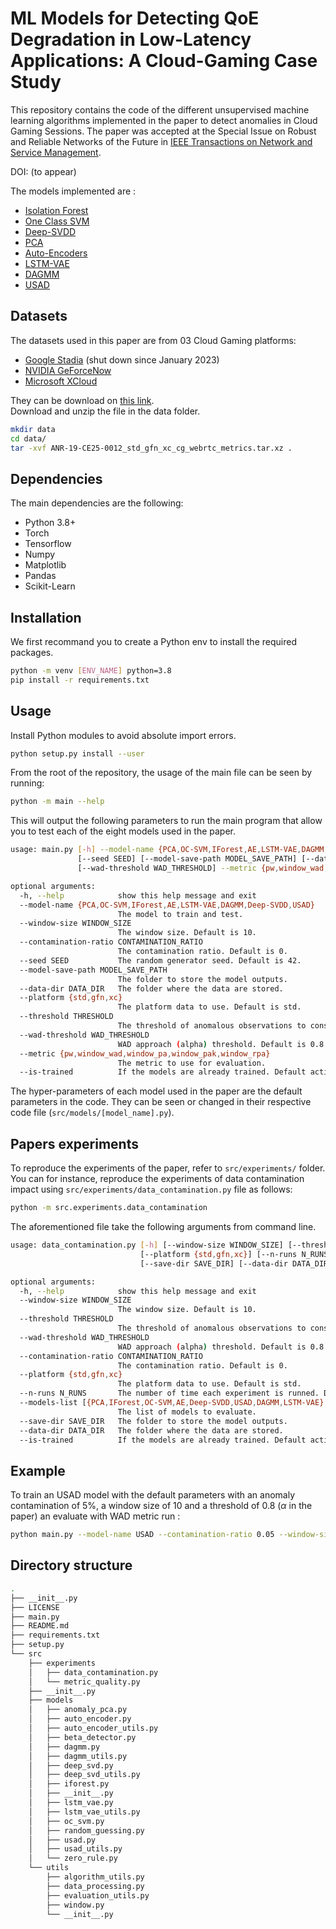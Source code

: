 # ML Models for Detecting QoE Degradation in Low-Latency Applications: A Cloud-Gaming Case Study

This repository contains the code of the different unsupervised machine learning algorithms implemented in the paper to detect anomalies in Cloud Gaming Sessions. The paper was accepted at the Special Issue on Robust and Reliable Networks of the Future in [IEEE Transactions on Network and Service Management](https://ieeexplore.ieee.org/xpl/RecentIssue.jsp?punumber=4275028).

DOI: (to appear)

The models implemented are :
- [Isolation Forest](https://ieeexplore.ieee.org/document/4781136)
- [One Class SVM](http://nips.djvuzone.org/djvu/nips12/0582.djvu)
- [Deep-SVDD](http://proceedings.mlr.press/v80/ruff18a.html)
- [PCA]()
- [Auto-Encoders]()
- [LSTM-VAE](https://doi.org/10.1109/LRA.2018.2801475)
- [DAGMM](https://openreview.net/forum?id=BJJLHbb0-)
- [USAD](https://dl.acm.org/doi/pdf/10.1145/3394486.3403392)


## Datasets

The datasets used in this paper are from 03 Cloud Gaming platforms: 
  - [Google Stadia](https://stadia.google.com/gg/) (shut down since January 2023)
  - [NVIDIA GeForceNow](https://www.nvidia.com/fr-fr/geforce-now/)
  - [Microsoft XCloud](https://www.xbox.com/fr-FR/cloud-gaming)
  
  They can be download on [this link](https://cloud-gaming-traces.lhs.loria.fr/ANR-19-CE25-0012_std_gfn_xc_cg_webrtc_metrics.7z).  
Download and unzip the file in the data folder.

```bash
mkdir data
cd data/
tar -xvf ANR-19-CE25-0012_std_gfn_xc_cg_webrtc_metrics.tar.xz .
```

## Dependencies

The main dependencies are the following:

- Python 3.8+
- Torch
- Tensorflow
- Numpy
- Matplotlib
- Pandas
- Scikit-Learn

## Installation

We first recommand you to create a Python env to install the required packages.

```bash
python -m venv [ENV_NAME] python=3.8
pip install -r requirements.txt
```

## Usage

Install Python modules to avoid absolute import errors.

```bash
python setup.py install --user
```

From the root of the repository, the usage of the main file can be seen by running:

```bash
python -m main --help
```

This will output the following parameters to run the main program that allow you to test each of the eight models used in the paper.

```bash
usage: main.py [-h] --model-name {PCA,OC-SVM,IForest,AE,LSTM-VAE,DAGMM,Deep-SVDD,USAD} [--window-size WINDOW_SIZE] [--contamination-ratio CONTAMINATION_RATIO]
               [--seed SEED] [--model-save-path MODEL_SAVE_PATH] [--data-dir DATA_DIR] [--platform {std,gfn,xc}] [--threshold THRESHOLD]
               [--wad-threshold WAD_THRESHOLD] --metric {pw,window_wad,window_pa,window_pak,window_rpa} [--is-trained]

optional arguments:
  -h, --help            show this help message and exit
  --model-name {PCA,OC-SVM,IForest,AE,LSTM-VAE,DAGMM,Deep-SVDD,USAD}
                        The model to train and test.
  --window-size WINDOW_SIZE
                        The window size. Default is 10.
  --contamination-ratio CONTAMINATION_RATIO
                        The contamination ratio. Default is 0.
  --seed SEED           The random generator seed. Default is 42.
  --model-save-path MODEL_SAVE_PATH
                        The folder to store the model outputs.
  --data-dir DATA_DIR   The folder where the data are stored.
  --platform {std,gfn,xc}
                        The platform data to use. Default is std.
  --threshold THRESHOLD
                        The threshold of anomalous observations to consider in a window. Default is 0.8.
  --wad-threshold WAD_THRESHOLD
                        WAD approach (alpha) threshold. Default is 0.8.
  --metric {pw,window_wad,window_pa,window_pak,window_rpa}
                        The metric to use for evaluation.
  --is-trained          If the models are already trained. Default action is false.

```

The hyper-parameters of each model used in the paper are the default parameters in the code. They can be seen or changed in their respective code file (`src/models/[model_name].py`).

## Papers experiments

To reproduce the experiments of the paper, refer to `src/experiments/` folder.
You can for instance, reproduce the experiments of data contamination impact using `src/experiments/data_contamination.py` file as follows:
```bash
python -m src.experiments.data_contamination 
```

The aforementioned file take the following arguments from command line.

```bash
usage: data_contamination.py [-h] [--window-size WINDOW_SIZE] [--threshold THRESHOLD] [--wad-threshold WAD_THRESHOLD] [--contamination-ratio CONTAMINATION_RATIO]
                             [--platform {std,gfn,xc}] [--n-runs N_RUNS] [--models-list [{PCA,IForest,OC-SVM,AE,Deep-SVDD,USAD,DAGMM,LSTM-VAE} ...]]
                             [--save-dir SAVE_DIR] [--data-dir DATA_DIR] [--is-trained]

optional arguments:
  -h, --help            show this help message and exit
  --window-size WINDOW_SIZE
                        The window size. Default is 10.
  --threshold THRESHOLD
                        The threshold of anomalous observations to consider in a window. Default is 0.8.
  --wad-threshold WAD_THRESHOLD
                        WAD approach (alpha) threshold. Default is 0.8.
  --contamination-ratio CONTAMINATION_RATIO
                        The contamination ratio. Default is 0.
  --platform {std,gfn,xc}
                        The platform data to use. Default is std.
  --n-runs N_RUNS       The number of time each experiment is runned. Default is 5.
  --models-list [{PCA,IForest,OC-SVM,AE,Deep-SVDD,USAD,DAGMM,LSTM-VAE} ...]
                        The list of models to evaluate.
  --save-dir SAVE_DIR   The folder to store the model outputs.
  --data-dir DATA_DIR   The folder where the data are stored.
  --is-trained          If the models are already trained. Default action is false.

```

## Example

To train an USAD model with the default parameters with an anomaly contamination of 5%, a window size of 10 and a threshold of 0.8 ($\alpha$ in the paper) an evaluate with WAD metric run :

```bash
python main.py --model-name USAD --contamination-ratio 0.05 --window-size 10 --threshold 0.8 --metric window_wad
```

## Directory structure

```bash
.
├── __init__.py
├── LICENSE                                   
├── main.py                                   
├── README.md
├── requirements.txt
├── setup.py
└── src
    ├── experiments
    │   ├── data_contamination.py
    │   └── metric_quality.py
    ├── __init__.py
    ├── models
    │   ├── anomaly_pca.py
    │   ├── auto_encoder.py
    │   ├── auto_encoder_utils.py
    │   ├── beta_detector.py
    │   ├── dagmm.py
    │   ├── dagmm_utils.py
    │   ├── deep_svd.py
    │   ├── deep_svd_utils.py
    │   ├── iforest.py
    │   ├── __init__.py
    │   ├── lstm_vae.py
    │   ├── lstm_vae_utils.py
    │   ├── oc_svm.py
    │   ├── random_guessing.py
    │   ├── usad.py
    │   ├── usad_utils.py
    │   └── zero_rule.py
    └── utils
        ├── algorithm_utils.py
        ├── data_processing.py
        ├── evaluation_utils.py
        ├── window.py
        └── __init__.py
```

